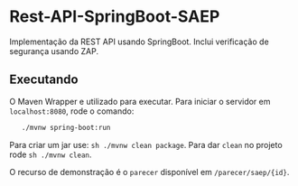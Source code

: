 # Rest-API-SpringBoot-SAEP
Implementação da REST API usando SpringBoot. Inclui verificação de segurança usando ZAP.


## Executando

O Maven Wrapper e utilizado para executar. Para iniciar o servidor em `localhost:8080`, rode o comando:

 ```sh 
 	./mvnw spring-boot:run
 ```

 Para criar um jar use: ```sh ./mvnw clean package```. Para dar `clean` no projeto rode ```sh ./mvnw clean```.

 O recurso de demonstração é o `parecer` disponível em `/parecer/saep/{id}`.